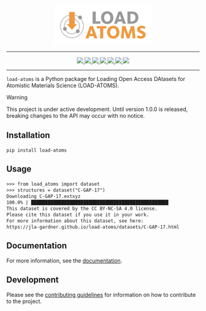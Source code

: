 <div align="center">
    <a href="https://jla-gardner.github.io/load-atoms/">
        <img src="https://raw.githubusercontent.com/jla-gardner/load-atoms/main/dev/docs/source/logo.svg" width="50%"/>
    </a>
</div>
    
---

<div align="center">
    <a href="https://github.com/jla-gardner/load-atoms/">
        <img src="https://img.shields.io/github/license/jla-gardner/load-atoms"/>
    </a>
    <a href="https://github.com/jla-gardner/load-atoms/actions/workflows/docs.yaml">
        <img src="https://github.com/jla-gardner/load-atoms/actions/workflows/docs.yaml/badge.svg?branch=main"/>
    </a>
    <a href="https://github.com/jla-gardner/load-atoms/actions/workflows/tests.yaml">
        <img src="https://github.com/jla-gardner/load-atoms/actions/workflows/tests.yaml/badge.svg?branch=main"/>
    </a>
    <a href="https://codecov.io/gh/jla-gardner/load-atoms">
        <img src="https://codecov.io/gh/jla-gardner/load-atoms/branch/main/graph/badge.svg?token=HCVF02CDHR"/>
    </a>
    <a href="https://pypi.org/project/load-atoms/">
        <img src="https://img.shields.io/pypi/v/load-atoms?color=blue&label=version&logo=python&logoColor=white"/>
    </a>
    <a href="https://pypi.org/project/load-atoms/">
        <img src="https://img.shields.io/badge/dcoumentation-live-green.svg"/>
    </a>
    <a href="https://jla-gardner.github.io/load-atoms/">
        <img src="https://img.shields.io/pypi/dw/load-atoms?color=lavender&label=installs&logo=python&logoColor=white"/>
    </a>
</div>

---

`load-atoms` is a Python package for Loading Open Access DAtasets for Atomistic Materials Science (LOAD-ATOMS).

> [!WARNING]
> This project is under active development. Until version 1.0.0 is released, breaking changes to the API may occur with no notice.

## Installation

`pip install load-atoms`

## Usage

```pycon
>>> from load_atoms import dataset
>>> structures = dataset("C-GAP-17")
Downloading C-GAP-17.extxyz
100.0% | ██████████████████████████████████████████████████
This dataset is covered by the CC BY-NC-SA 4.0 license.
Please cite this dataset if you use it in your work.
For more information about this dataset, see here:
https://jla-gardner.github.io/load-atoms/datasets/C-GAP-17.html
```

## Documentation

For more information, see the [documentation](https://jla-gardner.github.io/load-atoms/).

## Development

Please see the [contributing guidelines](https://raw.githubusercontent.com/jla-gardner/load-atoms/main/dev/devoloper-guide) for information on how to contribute to the project.
